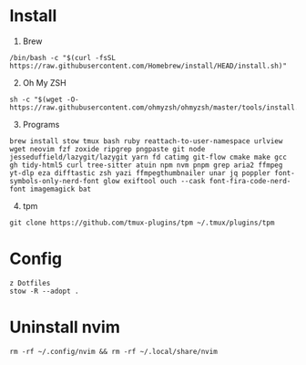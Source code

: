 # Install

1. Brew

```
/bin/bash -c "$(curl -fsSL https://raw.githubusercontent.com/Homebrew/install/HEAD/install.sh)"
```

2. Oh My ZSH

```
sh -c "$(wget -O- https://raw.githubusercontent.com/ohmyzsh/ohmyzsh/master/tools/install.sh)"
```

3. Programs

```
brew install stow tmux bash ruby reattach-to-user-namespace urlview wget neovim fzf zoxide ripgrep pngpaste git node jesseduffield/lazygit/lazygit yarn fd catimg git-flow cmake make gcc gh tidy-html5 curl tree-sitter atuin npm nvm pnpm grep aria2 ffmpeg yt-dlp eza difftastic zsh yazi ffmpegthumbnailer unar jq poppler font-symbols-only-nerd-font glow exiftool ouch --cask font-fira-code-nerd-font imagemagick bat
```

4. tpm

```
git clone https://github.com/tmux-plugins/tpm ~/.tmux/plugins/tpm
```

# Config

```
z Dotfiles
stow -R --adopt .
```

# Uninstall nvim

```
rm -rf ~/.config/nvim && rm -rf ~/.local/share/nvim
```

